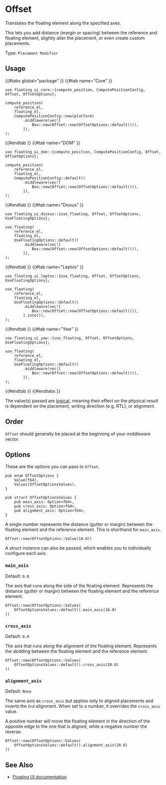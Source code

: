 # Offset

Translates the floating element along the specified axes.

This lets you add distance (margin or spacing) between the reference and floating element, slightly alter the placement, or even create
custom placements.

Type: `Placement Modifier`

<!-- TOOD: demo -->

## Usage

{{#tabs global="package" }}
{{#tab name="Core" }}

```rust,ignore
use floating_ui_core::{compute_position, ComputePositionConfig, Offset, OffsetOptions};

compute_position(
    reference_el,
    floating_el,
    ComputePositionConfig::new(platform)
        .middleware(vec![
            Box::new(Offset::new(OffsetOptions::default())),
        ]),
);
```

{{#endtab }}
{{#tab name="DOM" }}

```rust,ignore
use floating_ui_dom::{compute_position, ComputePositionConfig, Offset, OffsetOptions};

compute_position(
    reference_el,
    floating_el,
    ComputePositionConfig::default()
        .middleware(vec![
            Box::new(Offset::new(OffsetOptions::default())),
        ]),
);
```

{{#endtab }}
{{#tab name="Dioxus" }}

```rust,ignore
use floating_ui_dioxus::{use_floating, Offset, OffsetOptions, UseFloatingOptions};

use_floating(
    reference_el,
    floating_el,
    UseFloatingOptions::default()
        .middleware(vec![
            Box::new(Offset::new(OffsetOptions::default())),
        ]),
);
```

{{#endtab }}
{{#tab name="Leptos" }}

```rust,ignore
use floating_ui_leptos::{use_floating, Offset, OffsetOptions, UseFloatingOptions};

use_floating(
    reference_el,
    floating_el,
    UseFloatingOptions::default()
        .middleware(vec![
            Box::new(Offset::new(OffsetOptions::default())),
        ].into()),
);
```

{{#endtab }}
{{#tab name="Yew" }}

```rust,ignore
use floating_ui_yew::{use_floating, Offset, OffsetOptions, UseFloatingOptions};

use_floating(
    reference_el,
    floating_el,
    UseFloatingOptions::default()
        .middleware(vec![
            Box::new(Offset::new(OffsetOptions::default())),
        ]),
);
```

{{#endtab }}
{{#endtabs }}

The value(s) passed are [logical](https://developer.mozilla.org/en-US/docs/Web/CSS/CSS_logical_properties_and_values), meaning their effect on the physical result is dependent on the placement, writing direction (e.g. RTL), or alignment.

## Order

`Offset` should generally be placed at the beginning of your middleware vector.

## Options

These are the options you can pass to `Offset`.

```rust,ignore
pub enum OffsetOptions {
    Value(f64),
    Values(OffsetOptionsValues),
}

pub struct OffsetOptionsValues {
    pub main_axis: Option<f64>,
    pub cross_axis: Option<f64>,
    pub alignment_axis: Option<f64>,
}
```

A single number represents the distance (gutter or margin) between the floating element and the reference element. This is shorthand for `main_axis`.

```rust,ignore
Offset::new(OffsetOptions::Value(10.0))
```

A struct instance can also be passed, which enables you to individually configure each axis.

### `main_axis`

Default: `0.0`

The axis that runs along the side of the floating element. Represents the distance (gutter or margin) between the floating element and the reference element.

```rust,ignore
Offset::new(OffsetOptions::Values(
    OffsetOptionsValues::default().main_axis(10.0)
))
```

<!-- Here's how it looks on the four sides: TOOD: demo -->

### `cross_axis`

Default: `0.0`

The axis that runs along the alignment of the floating element. Represents the skidding between the floating element and the reference element.

```rust,ignore
Offset::new(OffsetOptions::Values(
    OffsetOptionsValues::default().cross_axis(20.0)
))
```

<!-- Here's how it looks on the four sides: TOOD: demo -->

### `alignment_axis`

Default: `None`

The same axis as `cross_axis` but applies only to aligned placements and inverts the `End` alignment. When set to a number, it overrides the `cross_axis` value.

A positive number will move the floating element in the direction of the opposite edge to the one that is aligned, while a negative number the reverse.

```rust,ignore
Offset::new(OffsetOptions::Values(
    OffsetOptionsValues::default().alignment_axis(20.0)
))
```

<!-- Here's how it differentiates from crossAxis: TODO: demo -->

<!-- ## Creating Custom Placements

While you can only choose 12 different placements as part of the core library, you can use the `Offset` middleware to create **any** placement you want.

For example, although the library doesn't provide a placement for centering on both axes, offset enables this via the function option by allowing you to read the rects:

```rust,ignore
Offset::new_derivable_fn()
``` -->

## See Also

-   [Floating UI documentation](https://floating-ui.com/docs/offset)
